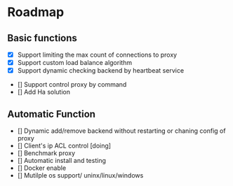 # Roadmap

## Basic functions

- [x] Support limiting the max count of connections to proxy
- [x] Support custom load balance algorithm
- [x] Support dynamic checking backend by heartbeat service
- []  Support control proxy by command
- []  Add Ha solution  



## Automatic Function

- [] Dynamic add/remove backend without restarting or chaning config of proxy 
- [] Client's ip ACL control [doing]
- [] Benchmark proxy 
- [] Automatic install and testing 
- [] Docker enable
- [] Mutilple os support/ uninx/linux/windows
